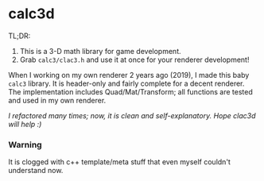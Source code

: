 # calc3d

TL;DR: 
1. This is a 3-D math library for game development.
2. Grab `calc3/clac3.h` and use it at once for your renderer development!

When I working on my own renderer 2 years ago (2019), I made this baby `calc3` library.
It is header-only and fairly complete for a decent renderer.
The implementation includes Quad/Mat/Transform; all functions are tested and used in my own renderer.

*I refactored many times; now, it is clean and self-explanatory. Hope clac3d will help :)*

### Warning

It is clogged with c++ template/meta stuff that even myself couldn't understand now.
